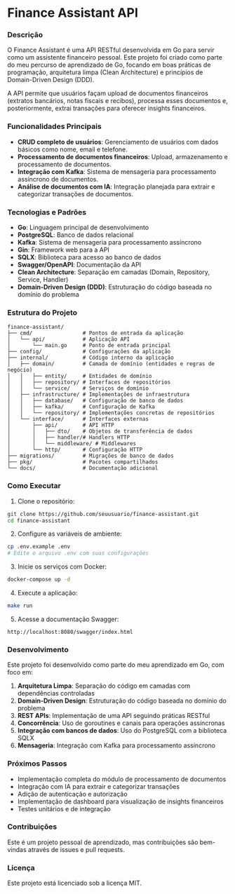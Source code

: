 # Finance Assistant API

### Descrição

O Finance Assistant é uma API RESTful desenvolvida em Go para servir como um assistente financeiro pessoal. Este projeto foi criado como parte do meu percurso de aprendizado de Go, focando em boas práticas de programação, arquitetura limpa (Clean Architecture) e princípios de Domain-Driven Design (DDD).

A API permite que usuários façam upload de documentos financeiros (extratos bancários, notas fiscais e recibos), processa esses documentos e, posteriormente, extrai transações para oferecer insights financeiros.

### Funcionalidades Principais

- **CRUD completo de usuários**: Gerenciamento de usuários com dados básicos como nome, email e telefone.
- **Processamento de documentos financeiros**: Upload, armazenamento e processamento de documentos.
- **Integração com Kafka**: Sistema de mensageria para processamento assíncrono de documentos.
- **Análise de documentos com IA**: Integração planejada para extrair e categorizar transações de documentos.

### Tecnologias e Padrões

- **Go**: Linguagem principal de desenvolvimento
- **PostgreSQL**: Banco de dados relacional
- **Kafka**: Sistema de mensageria para processamento assíncrono
- **Gin**: Framework web para a API
- **SQLX**: Biblioteca para acesso ao banco de dados
- **Swagger/OpenAPI**: Documentação da API
- **Clean Architecture**: Separação em camadas (Domain, Repository, Service, Handler)
- **Domain-Driven Design (DDD)**: Estruturação do código baseada no domínio do problema

### Estrutura do Projeto

```
finance-assistant/
├── cmd/                # Pontos de entrada da aplicação
│   └── api/            # Aplicação API
│       └── main.go     # Ponto de entrada principal
├── config/             # Configurações da aplicação
├── internal/           # Código interno da aplicação
│   ├── domain/         # Camada de domínio (entidades e regras de negócio)
│   │   ├── entity/     # Entidades de domínio
│   │   ├── repository/ # Interfaces de repositórios
│   │   └── service/    # Serviços de domínio
│   ├── infrastructure/ # Implementações de infraestrutura
│   │   ├── database/   # Configuração de banco de dados
│   │   ├── kafka/      # Configuração de Kafka
│   │   └── repository/ # Implementações concretas de repositórios
│   └── interface/      # Interfaces externas
│       ├── api/        # API HTTP
│       │   ├── dto/    # Objetos de transferência de dados
│       │   ├── handler/# Handlers HTTP
│       │   └── middleware/ # Middlewares
│       └── http/       # Configuração HTTP
├── migrations/         # Migrações de banco de dados
├── pkg/                # Pacotes compartilhados
└── docs/               # Documentação adicional
```

### Como Executar

1. Clone o repositório:
```bash
git clone https://github.com/seuusuario/finance-assistant.git
cd finance-assistant
```

2. Configure as variáveis de ambiente:
```bash
cp .env.example .env
# Edite o arquivo .env com suas configurações
```

3. Inicie os serviços com Docker:
```bash
docker-compose up -d
```

4. Execute a aplicação:
```bash
make run
```

5. Acesse a documentação Swagger:
```
http://localhost:8080/swagger/index.html
```

### Desenvolvimento

Este projeto foi desenvolvido como parte do meu aprendizado em Go, com foco em:

1. **Arquitetura Limpa**: Separação do código em camadas com dependências controladas
2. **Domain-Driven Design**: Estruturação do código baseada no domínio do problema
3. **REST APIs**: Implementação de uma API seguindo práticas RESTful
4. **Concorrência**: Uso de goroutines e canais para operações assíncronas
5. **Integração com bancos de dados**: Uso do PostgreSQL com a biblioteca SQLX
6. **Mensageria**: Integração com Kafka para processamento assíncrono

### Próximos Passos

- Implementação completa do módulo de processamento de documentos
- Integração com IA para extrair e categorizar transações
- Adição de autenticação e autorização
- Implementação de dashboard para visualização de insights financeiros
- Testes unitários e de integração

### Contribuições

Este é um projeto pessoal de aprendizado, mas contribuições são bem-vindas através de issues e pull requests.

### Licença

Este projeto está licenciado sob a licença MIT.